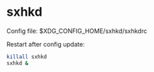 # sxhkd

Config file:
$XDG_CONFIG_HOME/sxhkd/sxhkdrc

Restart after config update: 
```bash
killall sxhkd
sxhkd &
```

